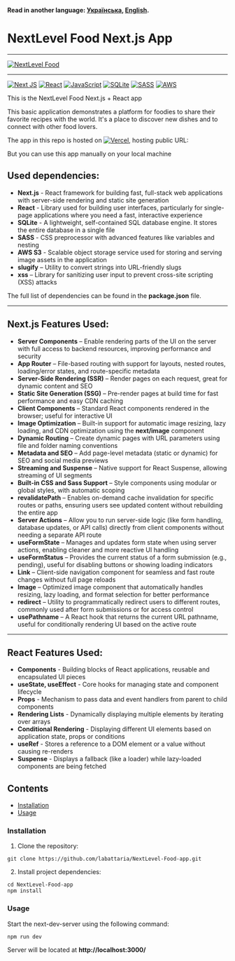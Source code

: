 **Read in another language: [Українська](README.ukr.md), [English](README.md).**

# NextLevel Food Next.js App

---

[![NextLevel Food](https://i.gyazo.com/862ec76025b2de049fd37d5c98ccd97d.gif)](https://gyazo.com/862ec76025b2de049fd37d5c98ccd97d)

---

[![Next JS](https://img.shields.io/badge/Next-black?style=for-the-badge&logo=next.js&logoColor=white)](#)
[![React](https://img.shields.io/badge/react-%2320232a.svg?style=for-the-badge&logo=react&logoColor=%2361DAFB)](#)
[![JavaScript](https://img.shields.io/badge/JavaScript-323330?style=for-the-badge&logo=javascript&logoColor=F7DF1E)](#)
[![SQLite](https://img.shields.io/badge/sqlite-%2307405e.svg?style=for-the-badge&logo=sqlite&logoColor=white)](#)
[![SASS](https://img.shields.io/badge/SASS-hotpink.svg?style=for-the-badge&logo=SASS&logoColor=white)](#)
[![AWS](https://img.shields.io/badge/AWS-%23FF9900.svg?style=for-the-badge&logo=amazon-aws&logoColor=white)](#)

This is the NextLevel Food Next.js + React app

This basic application demonstrates a platform for foodies to share their favorite recipes with the world. It's a place to discover new dishes and to connect with other food lovers.

The app in this repo is hosted on [![Vercel](https://img.shields.io/badge/vercel-%23000000.svg?style=for-the-badge&logo=vercel&logoColor=white)](#), hosting public URL:

But you can use this app manually on your local machine

## Used dependencies:

- **Next.js** - React framework for building fast, full-stack web applications with server-side rendering and static site generation
- **React** - Library used for building user interfaces, particularly for single-page applications where you need a fast, interactive experience
- **SQLite** - A lightweight, self-contained SQL database engine. It stores the entire database in a single file
- **SASS** - CSS preprocessor with advanced features like variables and nesting
- **AWS S3** - Scalable object storage service used for storing and serving image assets in the application
- **slugify** – Utility to convert strings into URL-friendly slugs
- **xss** – Library for sanitizing user input to prevent cross-site scripting (XSS) attacks

The full list of dependencies can be found in the **package.json** file.

---

## Next.js Features Used:

- **Server Components** – Enable rendering parts of the UI on the server with full access to backend resources, improving performance and security
- **App Router** – File-based routing with support for layouts, nested routes, loading/error states, and route-specific metadata
- **Server-Side Rendering (SSR)** – Render pages on each request, great for dynamic content and SEO
- **Static Site Generation (SSG)** – Pre-render pages at build time for fast performance and easy CDN caching
- **Client Components** – Standard React components rendered in the browser; useful for interactive UI
- **Image Optimization** – Built-in support for automatic image resizing, lazy loading, and CDN optimization using the **next/image** component
- **Dynamic Routing** – Create dynamic pages with URL parameters using file and folder naming conventions
- **Metadata and SEO** – Add page-level metadata (static or dynamic) for SEO and social media previews
- **Streaming and Suspense** – Native support for React Suspense, allowing streaming of UI segments
- **Built-in CSS and Sass Support** – Style components using modular or global styles, with automatic scoping
- **revalidatePath** – Enables on-demand cache invalidation for specific routes or paths, ensuring users see updated content without rebuilding the entire app
- **Server Actions** – Allow you to run server-side logic (like form handling, database updates, or API calls) directly from client components without needing a separate API route
- **useFormState** – Manages and updates form state when using server actions, enabling cleaner and more reactive UI handling
- **useFormStatus** – Provides the current status of a form submission (e.g., pending), useful for disabling buttons or showing loading indicators
- **Link** – Client-side navigation component for seamless and fast route changes without full page reloads
- **Image** – Optimized image component that automatically handles resizing, lazy loading, and format selection for better performance
- **redirect** – Utility to programmatically redirect users to different routes, commonly used after form submissions or for access control
- **usePathname** – A React hook that returns the current URL pathname, useful for conditionally rendering UI based on the active route

---

## React Features Used:

- **Components** - Building blocks of React applications, reusable and encapsulated UI pieces
- **useState, useEffect** - Core hooks for managing state and component lifecycle
- **Props** - Mechanism to pass data and event handlers from parent to child components
- **Rendering Lists** - Dynamically displaying multiple elements by iterating over arrays
- **Conditional Rendering** - Displaying different UI elements based on application state, props or conditions
- **useRef** - Stores a reference to a DOM element or a value without causing re-renders
- **Suspense** - Displays a fallback (like a loader) while lazy-loaded components are being fetched

## Contents

- [Installation](#installation)
- [Usage](#usage)

### Installation

1. Clone the repository:

```shell
git clone https://github.com/labattaria/NextLevel-Food-app.git
```

2. Install project dependencies:

```shell
cd NextLevel-Food-app
npm install
```

### Usage

Start the next-dev-server using the following command:

```shell
npm run dev
```

Server will be located at **http://localhost:3000/**

